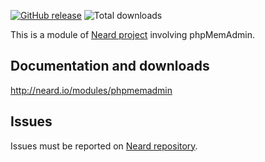 [![GitHub release](https://img.shields.io/github/release/neard/module-phpmemadmin.svg?style=flat-square)](https://github.com/neard/module-phpmemadmin/releases/latest)
![Total downloads](https://img.shields.io/github/downloads/neard/module-phpmemadmin/total.svg?style=flat-square)

This is a module of [Neard project](https://github.com/neard/neard) involving phpMemAdmin.

## Documentation and downloads

http://neard.io/modules/phpmemadmin

## Issues

Issues must be reported on [Neard repository](https://github.com/neard/neard/issues).
